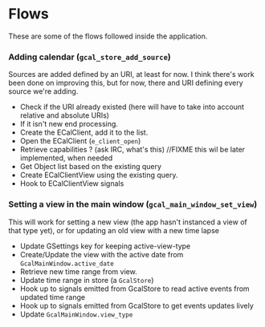 # Flows #

These are some of the flows followed inside the application.

### Adding calendar (`gcal_store_add_source`) ###
Sources are added defined by an URI, at least for now. I think there's
work been done on improving this, but for now, there and URI defining every
source we're adding.

* Check if the URI already existed
  (here will have to take into account relative and absolute URIs)
* If it isn't new end processing.
* Create the ECalClient, add it to the list.
* Open the ECalClient (`e_client_open`)
* Retrieve capabilities ? (ask IRC, what's this)
  //FIXME this wil be later implemented, when needed
* Get Object list based on the existing query
* Create ECalClientView using the existing query.
* Hook to ECalClientView signals

### Setting a view in the main window (`gcal_main_window_set_view`) ###
This will work for setting a new view (the app hasn't instanced a view
of that type yet), or for updating an old view with a new time lapse

* Update GSettings key for keeping active-view-type
* Create/Update the view with the active date from
  `GcalMainWindow.active_date`
* Retrieve new time range from view.
* Update time range in store (a `GcalStore`)
* Hook up to signals emitted from GcalStore to read active events
  from updated time range
* Hook up to signals emitted from GcalStore to get events
  updates lively
* Update `GcalMainWindow.view_type`
